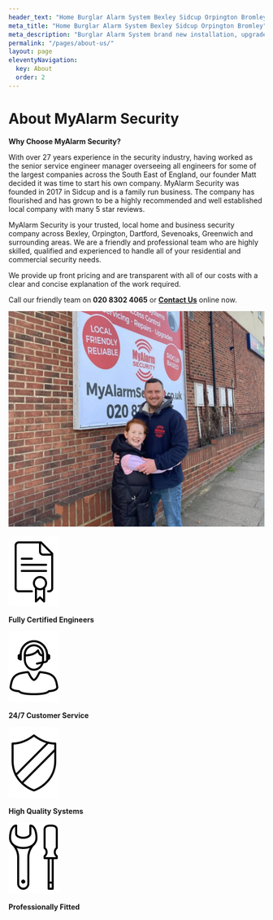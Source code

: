 ```yaml
---
header_text: "Home Burglar Alarm System Bexley Sidcup Orpington Bromley"
meta_title: "Home Burglar Alarm System Bexley Sidcup Orpington Bromley"
meta_description: "Burglar Alarm System brand new installation, upgrade, service, battery change, panel replacement, decommision. Bexley, Dartford, Orpington, Bromley, Sevenoaks."
permalink: "/pages/about-us/"
layout: page
eleventyNavigation:
  key: About
  order: 2
---
```


# About MyAlarm Security 

**Why Choose MyAlarm Security?**

With over 27 years experience in the security industry, having worked as the senior service engineer manager overseeing all engineers for some of the largest companies across the South East of England, our founder Matt decided it was time to start his own company. MyAlarm Security was founded in 2017 in Sidcup and is a family run business. The company has flourished and has grown to be a highly recommended and well established local company with many 5 star reviews.

MyAlarm Security is your trusted, local home and business security company across Bexley, Orpington, Dartford, Sevenoaks, Greenwich and surrounding areas. We are a friendly and professional team who are highly skilled, qualified and experienced to handle all of your residential and commercial security needs.

We provide up front pricing and are transparent with all of our costs with a clear and concise explanation of the work required.

Call our friendly team on **020 8302 4065** or [**Contact Us**](/contact/) online now.

![](/images/pages/pages-about-us-kn0qr1ujabqxosacfamc.webp)

![Fully Certified Engineers](/images/pages/pages-about-us-fwpfv2puojru2u2ks6gr.webp)

**Fully Certified Engineers**

![24/7 Customer Service](/images/pages/pages-about-us-tkiznag6ogjvhhqyw3ph.webp)

**24/7 Customer Service**

![High Quality Systems](/images/pages/pages-about-us-jffbllclgfvjzwir2pqr.webp)

**High Quality Systems**

![Professionally Fitted](/images/pages/pages-about-us-qfioyjlsi8djqiablpbw.webp)

**Professionally Fitted**